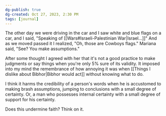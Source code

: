 ```yaml
---
dg-publish: true
dg-created: Oct 27, 2023, 2:30 PM
tags: [journal]
---
```


The other day we were driving in the car and I saw white and blue flags on a car, and I said, "Speaking of [[Wars#Israeli-Palestinian War|Israel...]]" And as we moved passed it I realized, "Oh, those are Cowboys flags." Mariana said, "See? You make assumptions."

After some thought I agreed with her that it's not a good practice to make judgments or say things when you're only 5% sure of its validity. It imposed into my mind the remembrance of how annoying it was when [[Things I dislike about Bibhor|Bibhor would act]] without knowing what to do.

I think it harms the credibility of a person's words when he is accustomed to making brash assumptions, jumping to conclusions with a small degree of certainty. Or, a man who possesses internal certainty with a small degree of support for his certainty.

Does this undermine faith? Think on it.